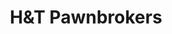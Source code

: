 ---
title: "H&T Pawnbrokers"
url: /edinburgh/handt-pawnbrokers-nicolson-street/
shop: pawnbroker
---